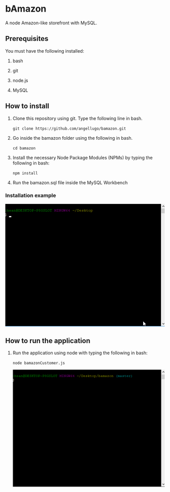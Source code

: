 # bAmazon
A node Amazon-like storefront with MySQL.

## Prerequisites

You must have the following installed:

1.  bash

2. git

3. node.js

4. MySQL


## How to install

1. Clone this repository using git. Type the following line in bash.

    `git clone https://github.com/angellugo/bamazon.git`


2. Go inside the bamazon folder using the following in bash.

    `cd bamazon`


3. Install the necessary Node Package Modules (NPMs) by typing the following in bash:

    `npm install`

4. Run the bamazon.sql file inside the MySQL Workbench



### Installation example

![bAmazon](images/How_to_install.gif)


## How to run the application
1. Run the application using node with typing the following in bash:

    `node bamazonCustomer.js`

    ![bAmazon](images/How_to_run.gif)

